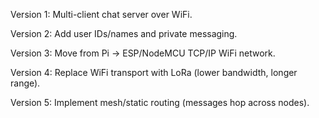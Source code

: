 Version 1: Multi-client chat server over WiFi.

Version 2: Add user IDs/names and private messaging.

Version 3: Move from Pi → ESP/NodeMCU TCP/IP WiFi network.

Version 4: Replace WiFi transport with LoRa (lower bandwidth, longer range).

Version 5: Implement mesh/static routing (messages hop across nodes).
